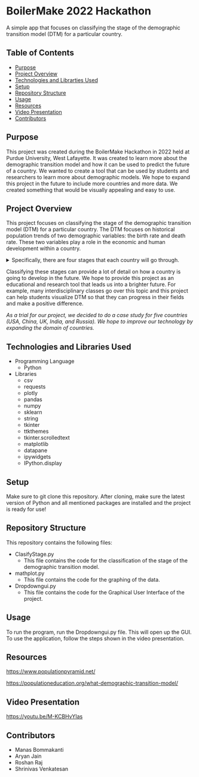# BoilerMake 2022 Hackathon

A simple app that focuses on classifying the stage of the demographic transition model (DTM) for a particular country.

## Table of Contents
- [Purpose](#purpose)
- [Project Overview](#project-overview)
- [Technologies and Librarties Used](#technologies-and-libraries-used)
- [Setup](#setup)
- [Repository Structure](#repository-structure)
- [Usage](#usage)
- [Resources](#resources)
- [Video Presentation](#video-presentation)
- [Contributors](#contributors)


## Purpose
This project was created during the BoilerMake Hackathon in 2022 held at Purdue University, West Lafayette. It was created to learn more about the demographic transition model and how it can be used to predict the future of a country. We wanted to create a tool that can be used by students and researchers to learn more about demographic models. We hope to expand this project in the future to include more countries and more data. We created something that would be visually appealing and easy to use.



## Project Overview
This project focuses on classifying the stage of the demographic transition model (DTM) for a particular country. The DTM focuses on historical population trends of two demographic variables: the birth rate and death rate. These two variables play a role in the economic and human development within a country. 

<details>
<summary>Specifically, there are four stages that each country will go through. </summary>

  - Stage 1 (Pre-industrial stage)

    - Applies to most of the world before the Industrial Revolution. Can be identified by a high birth rate and high mortality rate.
<br>
<img src="Stage_1.png" width="600">
 
 
  - Stage 2 (Transition stage)
  
    - Introduction of modern technology lowers the mortality rate but still keeps the birth rate high
<br>
    <img src="Stage_2.png" width="600">

    
  - Stage 3 (Industrial stage)

    - Birth rates gradually decrease as a result of improved economic conditions, increase in women's status, and access to contraceptives. This causes the birth rate to also go down.
<br>
<img src="Stage_3.png" width="600">

  - Stage 4 (Post-industrial stage)
  
    - Birth rates and death rates are low which stabilizes the population. These countries tend to have stronger economies, better healthcare, and a high proportion of working women. This stage consists of mainly developed countries. 
<br>
    <img src="Stage_4.png" width="600">
    
</details>


Classifying these stages can provide a lot of detail on how a country is going to develop in the future. We hope to provide this project as an educational and research tool that leads us into a brighter future. For example, many interdisciplinary classes go over this topic and this project can help students visualize DTM so that they can progress in their fields and make a positive difference.
<br>

*As a trial for our project, we decided to do a case study for five countries (USA, China, UK, India, and Russia). We hope to improve our technology by expanding the domain of countries.*



## Technologies and Libraries Used
- Programming Language
  - Python
- Libraries
  - csv
  - requests
  - plotly
  - pandas
  - numpy 
  - sklearn
  - string
  - tkinter
  - ttkthemes
  - tkinter.scrolledtext
  - matplotlib
  - datapane
  - ipywidgets
  - IPython.display
  


## Setup
Make sure to git clone this repository. After cloning, make sure the latest version of Python and all mentioned packages are installed and the project is ready for use!


## Repository Structure
This repository contains the following files:
- ClasifyStage.py
  - This file contains the code for the classification of the stage of the demographic transition model.
- mathplot.py
  - This file contains the code for the graphing of the data.
- Dropdowngui.py
  - This file contains the code for the Graphical User Interface of the project.



## Usage
To run the program, run the Dropdowngui.py file. This will open up the GUI. To use the application, follow the steps shown in the video presentation.


## Resources

https://www.populationpyramid.net/

https://populationeducation.org/what-demographic-transition-model/



## Video Presentation

https://youtu.be/M-KCBHvYIas



## Contributors 
- Manas Bommakanti
- Aryan Jain
- Roshan Raj
- Shrinivas Venkatesan

